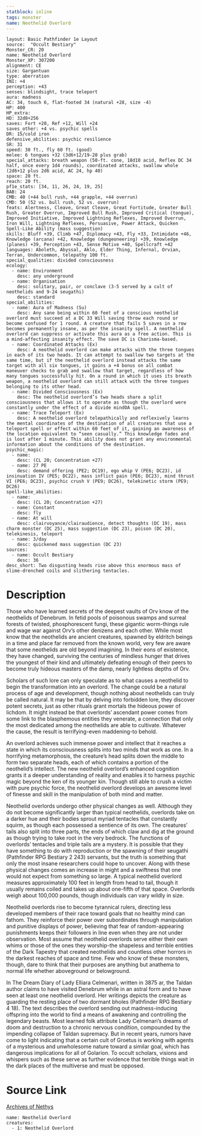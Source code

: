 ```yaml
---
statblock: inline
tags: monster
name: Neothelid Overlord
---
```

```statblock
layout: Basic Pathfinder 1e Layout
source:  "Occult Bestiary"
Monster_CR: 20
name: Neothelid Overlord
Monster_XP: 307200
alignment: CE
size: Gargantuan
type: aberration
INI: +4
perception: +43
senses: blindsight, trace teleport
aura: madness
AC: 34, touch 6, flat-footed 34 (natural +28, size -4)
HP: 400
HP_extra: 
HD: 32d8+256
saves: Fort +20, Ref +12, Will +24
saves_other: +4 vs. psychic spells
DR: 15/cold iron
defensive_abilities: psychic resilience
SR: 31
speed: 30 ft., fly 60 ft. (good)
melee: 6 tongues +32 (3d6+12/19-20 plus grab)
special_attacks: breath weapon (50-ft. cone, 18d10 acid, Reflex DC 34 half, once every 1d4 rounds), coordinated attacks, swallow whole (2d6+12 plus 2d6 acid, AC 24, hp 40)
space: 20 ft.
reach: 20 ft.
pf1e_stats: [34, 11, 26, 24, 19, 25]
BAB: 24
CMB: 40 (+44 bull rush, +44 grapple, +44 overrun)
CMD: 50 (52 vs. bull rush, 52 vs. overrun)
feats: Alertness, Cleave, Great Cleave, Great Fortitude, Greater Bull Rush, Greater Overrun, Improved Bull Rush, Improved Critical (tongue), Improved Initiative, Improved Lightning Reflexes, Improved Overrun, Iron Will, Lightning Reflexes, Persuasive, Power Attack, Quicken Spell-Like Ability (mass suggestion)
skills: Bluff +39, Climb +47, Diplomacy +43, Fly +33, Intimidate +46, Knowledge (arcana) +42, Knowledge (dungeoneering) +39, Knowledge (planes) +39, Perception +43, Sense Motive +40, Spellcraft +42
languages: Aboleth, Abyssal, Aklo, Elder Thing, Infernal, Orvian, Terran, Undercommon, telepathy 100 ft.
special_qualities: divided consciousness
ecology:
  - name: Environment
    desc: any underground
  - name: Organisation
    desc: solitary, pair, or conclave (3-5 served by a cult of neothelids and 9-24 seugathi)
    desc: standard
special_abilities:
  - name: Aura of Madness (Su)
    desc: Any sane being within 60 feet of a conscious neothelid overlord must succeed at a DC 33 Will saving throw each round or become confused for 1 round. A creature that fails 5 saves in a row becomes permanently insane, as per the insanity spell. A neothelid overlord can suppress or activate this aura as a free action. This is a mind-affecting insanity effect. The save DC is Charisma-based.
  - name: Coordinated Attacks (Ex)
    desc: A neothelid overlord can make attacks with the three tongues in each of its two heads. It can attempt to swallow two targets at the same time, but if the neothelid overlord instead attacks the same target with all six tongues, it gains a +4 bonus on all combat maneuver checks to grab and swallow that target, regardless of how many tongues successfully hit. On a round in which it uses its breath weapon, a neothelid overlord can still attack with the three tongues belonging to its other head.
  - name: Divided Consciousness (Ex)
    desc: The neothelid overlord’s two heads share a split consciousness that allows it to operate as though the overlord were constantly under the effect of a divide mindOA spell.
  - name: Trace Teleport (Ex)
    desc: A neothelid overlord telepathically and reflexively learns the mental coordinates of the destination of all creatures that use a teleport spell or effect within 60 feet of it, gaining an awareness of the location equivalent to “seen casually.” This knowledge fades and is lost after 1 minute. This ability does not grant any environmental information about the conditions of the destination.
psychic_magic:
  - name:
    desc: (CL 20; Concentration +27)
  - name: 27 PE
    desc: demand offering (PE2; DC19), ego whip V (PE6; DC23), id insinuation IV (PE5; DC22), mass inflict pain (PE6; DC23), mind thrust VI (PE6; DC23), psychic crush V (PE9; DC26), telekinetic storm (PE9; DC26)
spell-like_abilities:
  - name:
    desc: (CL 20; Concentration +27)
  - name: Constant
    desc: fly
  - name: At will
    desc: clairvoyance/clairaudience, detect thoughts (DC 19), mass charm monster (DC 25), mass suggestion (DC 23), poison (DC 20), telekinesis, teleport
  - name: 3/day
    desc: quickened mass suggestion (DC 23)
sources:
  - name: Occult Bestiary
    desc: 36
desc_short: Two disgusting heads rise above this enormous mass of slime-drenched coils and slithering tentacles.
```
# Description
Those who have learned secrets of the deepest vaults of Orv know of the neothelids of Denebrum. In fetid pools of poisonous swamps and surreal forests of twisted, phosphorescent fungi, these gigantic worm-things rule and wage war against Orv’s other denizens and each other. While most know that the neothelids are ancient creatures, spawned by eldritch beings in a time and place far removed from the known world, very few are aware that some neothelids are old beyond imagining. In their eons of existence, they have changed, surviving the centuries of mindless hunger that drives the youngest of their kind and ultimately defeating enough of their peers to become truly hideous masters of the damp, nearly lightless depths of Orv.

Scholars of such lore can only speculate as to what causes a neothelid to begin the transformation into an overlord. The change could be a natural process of age and development, though nothing about neothelids can truly be called natural. It may be that by delving into forbidden lore, they discover potent secrets, just as other rituals grant mortals the hideous power of lichdom. It might instead be that overlords’ ascendant power comes from some link to the blasphemous entities they venerate, a connection that only the most dedicated among the neothelids are able to cultivate. Whatever the cause, the result is terrifying-even maddening-to behold.

An overlord achieves such immense power and intellect that it reaches a state in which its consciousness splits into two minds that work as one. In a horrifying metamorphosis, the creature’s head splits down the middle to form two separate heads, each of which contains a portion of the neothelid’s intellect. The new neothelid overlord’s enhanced cognition grants it a deeper understanding of reality and enables it to harness psychic magic beyond the ken of its younger kin. Though still able to crush a victim with pure psychic force, the neothelid overlord develops an awesome level of finesse and skill in the manipulation of both mind and matter.

Neothelid overlords undergo other physical changes as well. Although they do not become significantly larger than typical neothelids, overlords take on a darker hue and their bodies sprout myriad tentacles that constantly squirm, as though each possessed a sentience of its own. The creatures’ tails also split into three parts, the ends of which claw and dig at the ground as though trying to take root in the very bedrock. The functions of overlords’ tentacles and triple tails are a mystery. It is possible that they have something to do with reproduction or the spawning of their seugathi (Pathfinder RPG Bestiary 2 243) servants, but the truth is something that only the most insane researchers could hope to uncover. Along with these physical changes comes an increase in might and a swiftness that one would not expect from something so large. A typical neothelid overlord measures approximately 100 feet in length from head to tail, though it usually remains coiled and takes up about one-fifth of that space. Overlords weigh about 100,000 pounds, though individuals can vary wildly in size.

Neothelid overlords rise to become tyrannical rulers, directing less developed members of their race toward goals that no healthy mind can fathom. They reinforce their power over subordinates through manipulation and punitive displays of power, believing that fear of random-appearing punishments keeps their followers in line even when they are not under observation. Most assume that neothelid overlords serve either their own whims or those of the ones they worship-the shapeless and terrible entities of the Dark Tapestry that created neothelids and countless other horrors in the darkest reaches of space and time. Few who know of these monsters, though, dare to think that their purposes are anything but anathema to normal life whether aboveground or belowground.

In The Dream Diary of Lady Elliara Celmenari, written in 3875 ar, the Taldan author claims to have visited Denebrum while in an astral form and to have seen at least one neothelid overlord. Her writings depicts the creature as guarding the resting place of two dormant bholes (Pathfinder RPG Bestiary 4 18). The text describes the overlord sending out madness-inducing offspring into the world to find a means of awakening and controlling the legendary beasts. Most learned folk attribute Lady Celmenari’s dreams of doom and destruction to a chronic nervous condition, compounded by the impending collapse of Taldan supremacy. But in recent years, rumors have come to light indicating that a certain cult of Groetus is working with agents of a mysterious and unwholesome nature toward a similar goal, which has dangerous implications for all of Golarion. To occult scholars, visions and whispers such as these serve as further evidence that terrible things wait in the dark places of the multiverse and must be opposed.
# Source Link
[Archives of Nethys](https://aonprd.com/MonsterDisplay.aspx?ItemName=Neothelid%20Overlord)
```encounter-table
name: Neothelid Overlord
creatures:
  - 1: Neothelid Overlord
```
